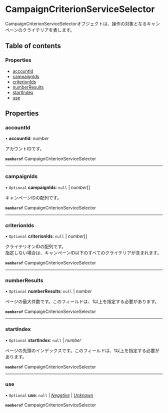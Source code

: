 # CampaignCriterionServiceSelector


<div lang=\"ja\">CampaignCriterionServiceSelectorオブジェクトは、操作の対象となるキャンペーンのクライテリアを表します。</div> 

## Table of contents

### Properties

- [accountId](campaigncriterionserviceselector.md#accountid)
- [campaignIds](campaigncriterionserviceselector.md#campaignids)
- [criterionIds](campaigncriterionserviceselector.md#criterionids)
- [numberResults](campaigncriterionserviceselector.md#numberresults)
- [startIndex](campaigncriterionserviceselector.md#startindex)
- [use](campaigncriterionserviceselector.md#use)

## Properties

### accountId

• **accountId**: *number*

<div lang=\"ja\">アカウントIDです。</div> 

**`memberof`** CampaignCriterionServiceSelector

___

### campaignIds

• `Optional` **campaignIds**: ``null`` \| *number*[]

<div lang=\"ja\">キャンペーンIDの配列です。</div> 

**`memberof`** CampaignCriterionServiceSelector

___

### criterionIds

• `Optional` **criterionIds**: ``null`` \| *number*[]

<div lang=\"ja\">クライテリオンIDの配列です。<br> 指定しない場合は、キャンペーンID以下のすべてのクライテリアが含まれます。</div> 

**`memberof`** CampaignCriterionServiceSelector

___

### numberResults

• `Optional` **numberResults**: ``null`` \| *number*

<div lang=\"ja\">ページの最大件数です。このフィールドは、1以上を指定する必要があります。</div> 

**`memberof`** CampaignCriterionServiceSelector

___

### startIndex

• `Optional` **startIndex**: ``null`` \| *number*

<div lang=\"ja\">ページの先頭のインデックスです。このフィールドは、1以上を指定する必要があります。</div> 

**`memberof`** CampaignCriterionServiceSelector

___

### use

• `Optional` **use**: ``null`` \| [*Negative*](./enums/campaigncriterionserviceuse.md#negative) \| [*Unknown*](./enums/campaigncriterionserviceuse.md#unknown)

**`memberof`** CampaignCriterionServiceSelector
